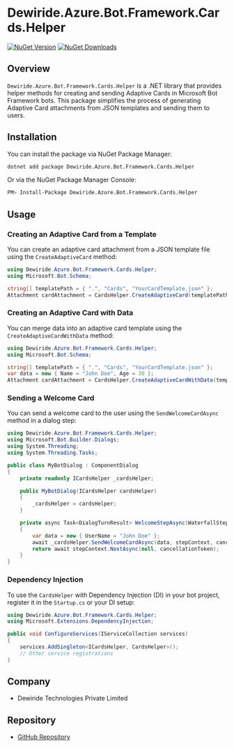 # Dewiride.Azure.Bot.Framework.Cards.Helper

[![NuGet Version](https://img.shields.io/nuget/v/Dewiride.Azure.Bot.Framework.Cards.Helper)](https://www.nuget.org/packages/Dewiride.Azure.Bot.Framework.Cards.Helper)
[![NuGet Downloads](https://img.shields.io/nuget/dt/Dewiride.Azure.Bot.Framework.Cards.Helper)](https://www.nuget.org/packages/Dewiride.Azure.Bot.Framework.Cards.Helper)

## Overview

`Dewiride.Azure.Bot.Framework.Cards.Helper` is a .NET library that provides helper methods for creating and sending Adaptive Cards in Microsoft Bot Framework bots. This package simplifies the process of generating Adaptive Card attachments from JSON templates and sending them to users.

## Installation

You can install the package via NuGet Package Manager:

```bash
dotnet add package Dewiride.Azure.Bot.Framework.Cards.Helper
```

Or via the NuGet Package Manager Console:

```bash
PM> Install-Package Dewiride.Azure.Bot.Framework.Cards.Helper
```

## Usage

### Creating an Adaptive Card from a Template

You can create an adaptive card attachment from a JSON template file using the `CreateAdaptiveCard` method:

```csharp
using Dewiride.Azure.Bot.Framework.Cards.Helper;
using Microsoft.Bot.Schema;

string[] templatePath = { ".", "Cards", "YourCardTemplate.json" };
Attachment cardAttachment = CardsHelper.CreateAdaptiveCard(templatePath);
```

### Creating an Adaptive Card with Data

You can merge data into an adaptive card template using the `CreateAdaptiveCardWithData` method:

```csharp
using Dewiride.Azure.Bot.Framework.Cards.Helper;
using Microsoft.Bot.Schema;

string[] templatePath = { ".", "Cards", "YourCardTemplate.json" };
var data = new { Name = "John Doe", Age = 30 };
Attachment cardAttachment = CardsHelper.CreateAdaptiveCardWithData(templatePath, data);
```

### Sending a Welcome Card

You can send a welcome card to the user using the `SendWelcomeCardAsync` method in a dialog step:

```csharp
using Dewiride.Azure.Bot.Framework.Cards.Helper;
using Microsoft.Bot.Builder.Dialogs;
using System.Threading;
using System.Threading.Tasks;

public class MyBotDialog : ComponentDialog
{
    private readonly ICardsHelper _cardsHelper;

    public MyBotDialog(ICardsHelper cardsHelper)
    {
        _cardsHelper = cardsHelper;
    }

    private async Task<DialogTurnResult> WelcomeStepAsync(WaterfallStepContext stepContext, CancellationToken cancellationToken)
    {
        var data = new { UserName = "John Doe" };
        await _cardsHelper.SendWelcomeCardAsync(data, stepContext, cancellationToken);
        return await stepContext.NextAsync(null, cancellationToken);
    }
}
```

### Dependency Injection

To use the `CardsHelper` with Dependency Injection (DI) in your bot project, register it in the `Startup.cs` or your DI setup:

```csharp
using Dewiride.Azure.Bot.Framework.Cards.Helper;
using Microsoft.Extensions.DependencyInjection;

public void ConfigureServices(IServiceCollection services)
{
    services.AddSingleton<ICardsHelper, CardsHelper>();
    // Other service registrations
}
```

## Company

- Dewiride Technologies Private Limited

## Repository

- [GitHub Repository](https://github.com/DewirideTechnologies/dewiride-sdk-for-net)